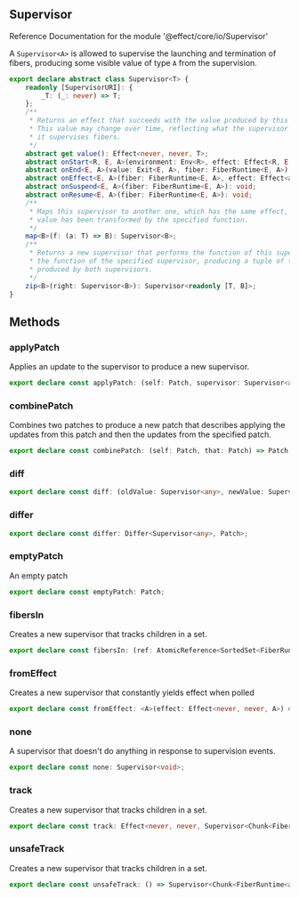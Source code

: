 ## Supervisor

Reference Documentation for the module '@effect/core/io/Supervisor'

A `Supervisor<A>` is allowed to supervise the launching and termination of
fibers, producing some visible value of type `A` from the supervision.

```ts
export declare abstract class Supervisor<T> {
    readonly [SupervisorURI]: {
        _T: (_: never) => T;
    };
    /**
     * Returns an effect that succeeds with the value produced by this supervisor.
     * This value may change over time, reflecting what the supervisor produces as
     * it supervises fibers.
     */
    abstract get value(): Effect<never, never, T>;
    abstract onStart<R, E, A>(environment: Env<R>, effect: Effect<R, E, A>, parent: Maybe<FiberRuntime<any, any>>, fiber: FiberRuntime<E, A>): void;
    abstract onEnd<E, A>(value: Exit<E, A>, fiber: FiberRuntime<E, A>): void;
    abstract onEffect<E, A>(fiber: FiberRuntime<E, A>, effect: Effect<any, any, any>): void;
    abstract onSuspend<E, A>(fiber: FiberRuntime<E, A>): void;
    abstract onResume<E, A>(fiber: FiberRuntime<E, A>): void;
    /**
     * Maps this supervisor to another one, which has the same effect, but whose
     * value has been transformed by the specified function.
     */
    map<B>(f: (a: T) => B): Supervisor<B>;
    /**
     * Returns a new supervisor that performs the function of this supervisor, and
     * the function of the specified supervisor, producing a tuple of the outputs
     * produced by both supervisors.
     */
    zip<B>(right: Supervisor<B>): Supervisor<readonly [T, B]>;
}
```

## Methods

### applyPatch

Applies an update to the supervisor to produce a new supervisor.

```ts
export declare const applyPatch: (self: Patch, supervisor: Supervisor<any>) => Supervisor<any>;
```

### combinePatch

Combines two patches to produce a new patch that describes applying the
updates from this patch and then the updates from the specified patch.

```ts
export declare const combinePatch: (self: Patch, that: Patch) => Patch;
```

### diff

```ts
export declare const diff: (oldValue: Supervisor<any>, newValue: Supervisor<any>) => Patch;
```

### differ

```ts
export declare const differ: Differ<Supervisor<any>, Patch>;
```

### emptyPatch

An empty patch

```ts
export declare const emptyPatch: Patch;
```

### fibersIn

Creates a new supervisor that tracks children in a set.

```ts
export declare const fibersIn: (ref: AtomicReference<SortedSet<FiberRuntime<any, any>>>) => Effect<never, never, Supervisor<SortedSet<FiberRuntime<any, any>>>>;
```

### fromEffect

Creates a new supervisor that constantly yields effect when polled

```ts
export declare const fromEffect: <A>(effect: Effect<never, never, A>) => Supervisor<A>;
```

### none

A supervisor that doesn't do anything in response to supervision events.

```ts
export declare const none: Supervisor<void>;
```

### track

Creates a new supervisor that tracks children in a set.

```ts
export declare const track: Effect<never, never, Supervisor<Chunk<FiberRuntime<any, any>>>>;
```

### unsafeTrack

Creates a new supervisor that tracks children in a set.

```ts
export declare const unsafeTrack: () => Supervisor<Chunk<FiberRuntime<any, any>>>;
```

